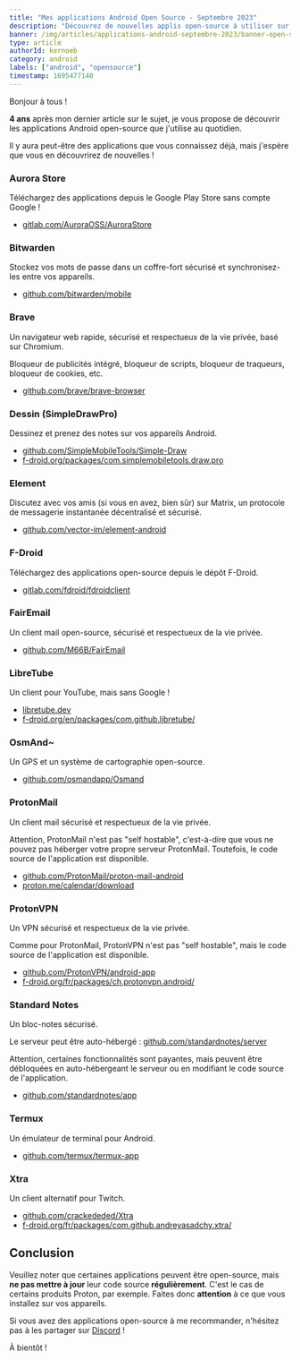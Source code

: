 ```yaml
---
title: "Mes applications Android Open Source - Septembre 2023"
description: "Découvrez de nouvelles applis open-source à utiliser sur vos appareils Android !"
banner: /img/articles/applications-android-septembre-2023/banner-open-source-september-2023.webp
type: article
authorId: kernoeb
category: android
labels: ["android", "opensource"]
timestamp: 1695477140
---
```


Bonjour à tous !

**4 ans** après mon dernier article sur le sujet, je vous propose de découvrir les applications Android open-source que j'utilise au quotidien.

Il y aura peut-être des applications que vous connaissez déjà, mais j'espère que vous en découvrirez de nouvelles !

### Aurora Store

Téléchargez des applications depuis le Google Play Store sans compte Google !

- [gitlab.com/AuroraOSS/AuroraStore](https://gitlab.com/AuroraOSS/AuroraStore)

### Bitwarden

Stockez vos mots de passe dans un coffre-fort sécurisé et synchronisez-les entre vos appareils.

- [github.com/bitwarden/mobile](github.com/bitwarden/mobile)

### Brave

Un navigateur web rapide, sécurisé et respectueux de la vie privée, basé sur Chromium.

Bloqueur de publicités intégré, bloqueur de scripts, bloqueur de traqueurs, bloqueur de cookies, etc.

- [github.com/brave/brave-browser](https://github.com/brave/brave-browser)


### Dessin (SimpleDrawPro)

Dessinez et prenez des notes sur vos appareils Android.

- [github.com/SimpleMobileTools/Simple-Draw](https://github.com/SimpleMobileTools/Simple-Draw)
- [f-droid.org/packages/com.simplemobiletools.draw.pro](https://f-droid.org/packages/com.simplemobiletools.draw.pro/)


### Element

Discutez avec vos amis (si vous en avez, bien sûr) sur Matrix, un protocole de messagerie instantanée décentralisé et sécurisé.

- [github.com/vector-im/element-android](https://github.com/vector-im/element-android)


### F-Droid

Téléchargez des applications open-source depuis le dépôt F-Droid.

- [gitlab.com/fdroid/fdroidclient](https://gitlab.com/fdroid/fdroidclient)


### FairEmail

Un client mail open-source, sécurisé et respectueux de la vie privée.

- [github.com/M66B/FairEmail](https://github.com/M66B/FairEmail)

### LibreTube

Un client pour YouTube, mais sans Google !

- [libretube.dev](https://www.libretube.dev/)
- [f-droid.org/en/packages/com.github.libretube/](https://f-droid.org/en/packages/com.github.libretube/)

### OsmAnd~

Un GPS et un système de cartographie open-source.

- [github.com/osmandapp/Osmand](github.com/osmandapp/Osmand)
 
### ProtonMail

Un client mail sécurisé et respectueux de la vie privée.

Attention, ProtonMail n'est pas "self hostable", c'est-à-dire que vous ne pouvez pas héberger votre propre serveur ProtonMail. Toutefois, le code source de l'application est disponible.

- [github.com/ProtonMail/proton-mail-android](https://github.com/ProtonMail/proton-mail-android)
- [proton.me/calendar/download](https://proton.me/calendar/download)

### ProtonVPN

Un VPN sécurisé et respectueux de la vie privée.

Comme pour ProtonMail, ProtonVPN n'est pas "self hostable", mais le code source de l'application est disponible.

- [github.com/ProtonVPN/android-app](https://github.com/ProtonVPN/android-app) 
- [f-droid.org/fr/packages/ch.protonvpn.android/](https://f-droid.org/fr/packages/ch.protonvpn.android/)

### Standard Notes

Un bloc-notes sécurisé. 

Le serveur peut être auto-hébergé : [github.com/standardnotes/server](https://github.com/standardnotes/server)

Attention, certaines fonctionnalités sont payantes, mais peuvent être débloquées en auto-hébergeant le serveur ou en modifiant le code source de l'application.

- [github.com/standardnotes/app](https://github.com/standardnotes/app)

### Termux

Un émulateur de terminal pour Android.

- [github.com/termux/termux-app](https://github.com/termux/termux-app)

### Xtra

Un client alternatif pour Twitch.

- [github.com/crackededed/Xtra](https://github.com/crackededed/Xtra)
- [f-droid.org/fr/packages/com.github.andreyasadchy.xtra/](https://f-droid.org/fr/packages/com.github.andreyasadchy.xtra/)

## Conclusion

Veuillez noter que certaines applications peuvent être open-source, mais **ne pas mettre à jour** leur code source **régulièrement**. C'est le cas de certains produits Proton, par exemple. Faites donc **attention** à ce que vous installez sur vos appareils.

Si vous avez des applications open-source à me recommander, n'hésitez pas à les partager sur [Discord](https://discord.becauseofprog.fr/) !

À bientôt !
